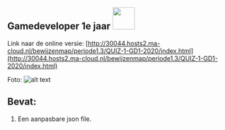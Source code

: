 ## Gamedeveloper 1e jaar <img src="https://www.ma-web.nl/static/vector/Logo_blok.svg"  width=50>
Link naar de online versie: [http://30044.hosts2.ma-cloud.nl/bewijzenmap/periode1.3/QUIZ-1-GD1-2020/index.html](http://30044.hosts2.ma-cloud.nl/bewijzenmap/periode1.3/QUIZ-1-GD1-2020/index.html)

Foto: 
![alt text](http://30044.hosts2.ma-cloud.nl/bewijzenmap/periode1.3/QUIZ-1-GD1-2020/Github.png "Fotovan de quiz!")
## Bevat:
1. Een aanpasbare json file.
